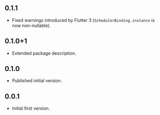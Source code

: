 ## 0.1.1

* Fixed warnings introduced by Flutter 3 (`SchedulerBinding.instance` is now non-nullable).

## 0.1.0+1

* Extended package description.

## 0.1.0

* Published initial version.

## 0.0.1

* Initial first version.
